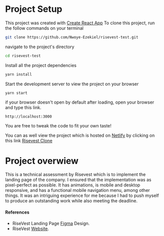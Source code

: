# Project Setup

This project was created with [Create React App]
To clone this project, run the follow commands on your terminal

```sh
git clone https://github.com/Nwoye-Ezekiel/risevest-test.git
```

navigate to the project's directory

```sh
cd risevest-test
```

Install all the project dependencies

```sh
yarn install
```

Start the development server to view the project on your browser

```sh
yarn start
```

if your browser doesn't open by default after loading, open your browser and type this link.

`http://localhost:3000`

You are free to tweak the code to fit your own taste!

You can as well view the project which is hosted on [Netlify] by clicking on this link
[Risevest Clone]

# Project overwiew

This is a technical assessment by Risevest which is to implement the landing page of the company. I ensured that the implementation was as pixel-perfect as possible. It has animations, is mobile and desktop responsive, and has a functional mobile navigation menu, among other things. It was an intriguing experience for me because I had to push myself to produce an outstanding work while also meeting the deadline.

#### References

- RiseVest Landing Page [Figma] Design.
- RiseVest [Website].

[create react app]: https://create-react-app.dev
[netlify]: https://www.netlify.com/
[risevest clone]: https://risevest-clone.netlify.app/
[figma]: https://www.figma.com/file/Hevc45ogbUy06wVFK6Yzta/Home-Page?node-id=0%3A1
[website]: https://risevest.com/
